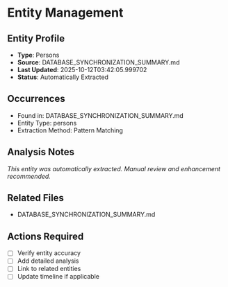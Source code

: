 # Entity Management

## Entity Profile
- **Type**: Persons
- **Source**: DATABASE_SYNCHRONIZATION_SUMMARY.md
- **Last Updated**: 2025-10-12T03:42:05.999702
- **Status**: Automatically Extracted

## Occurrences
- Found in: DATABASE_SYNCHRONIZATION_SUMMARY.md
- Entity Type: persons
- Extraction Method: Pattern Matching

## Analysis Notes
*This entity was automatically extracted. Manual review and enhancement recommended.*

## Related Files
- DATABASE_SYNCHRONIZATION_SUMMARY.md

## Actions Required
- [ ] Verify entity accuracy
- [ ] Add detailed analysis
- [ ] Link to related entities
- [ ] Update timeline if applicable
